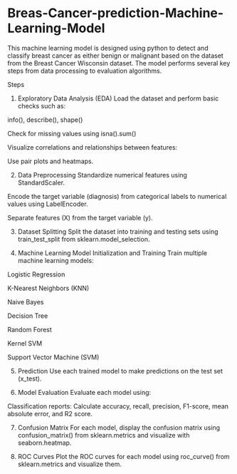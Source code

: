 # Breas-Cancer-prediction-Machine-Learning-Model
This machine learning model is designed using python to detect and classify breast cancer as either benign or malignant based on the dataset from the Breast Cancer Wisconsin dataset. The model performs several key steps from data processing to evaluation algorithms.

Steps
1. Exploratory Data Analysis (EDA)
Load the dataset and perform basic checks such as:

info(), describe(), shape()

Check for missing values using isna().sum()

Visualize correlations and relationships between features:

Use pair plots and heatmaps.

2. Data Preprocessing
Standardize numerical features using StandardScaler.

Encode the target variable (diagnosis) from categorical labels to numerical values using LabelEncoder.

Separate features (X) from the target variable (y).

3. Dataset Splitting
Split the dataset into training and testing sets using train_test_split from sklearn.model_selection.

4. Machine Learning Model Initialization and Training
Train multiple machine learning models:

Logistic Regression

K-Nearest Neighbors (KNN)

Naive Bayes

Decision Tree

Random Forest

Kernel SVM

Support Vector Machine (SVM)

5. Prediction
Use each trained model to make predictions on the test set (x_test).

6. Model Evaluation
Evaluate each model using:

Classification reports: Calculate accuracy, recall, precision, F1-score, mean absolute error, and R2 score.

7. Confusion Matrix
For each model, display the confusion matrix using confusion_matrix() from sklearn.metrics and visualize with seaborn.heatmap.

8. ROC Curves
Plot the ROC curves for each model using roc_curve() from sklearn.metrics and visualize them.
